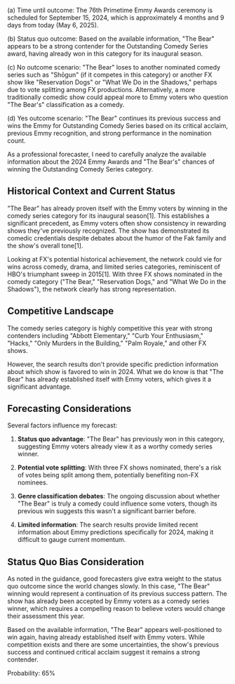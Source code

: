 (a) Time until outcome: The 76th Primetime Emmy Awards ceremony is scheduled for September 15, 2024, which is approximately 4 months and 9 days from today (May 6, 2025).

(b) Status quo outcome: Based on the available information, "The Bear" appears to be a strong contender for the Outstanding Comedy Series award, having already won in this category for its inaugural season.

(c) No outcome scenario: "The Bear" loses to another nominated comedy series such as "Shōgun" (if it competes in this category) or another FX show like "Reservation Dogs" or "What We Do in the Shadows," perhaps due to vote splitting among FX productions. Alternatively, a more traditionally comedic show could appeal more to Emmy voters who question "The Bear's" classification as a comedy.

(d) Yes outcome scenario: "The Bear" continues its previous success and wins the Emmy for Outstanding Comedy Series based on its critical acclaim, previous Emmy recognition, and strong performance in the nomination count.

As a professional forecaster, I need to carefully analyze the available information about the 2024 Emmy Awards and "The Bear's" chances of winning the Outstanding Comedy Series category.

## Historical Context and Current Status

"The Bear" has already proven itself with the Emmy voters by winning in the comedy series category for its inaugural season[1]. This establishes a significant precedent, as Emmy voters often show consistency in rewarding shows they've previously recognized. The show has demonstrated its comedic credentials despite debates about the humor of the Fak family and the show's overall tone[1].

Looking at FX's potential historical achievement, the network could vie for wins across comedy, drama, and limited series categories, reminiscent of HBO's triumphant sweep in 2015[1]. With three FX shows nominated in the comedy category ("The Bear," "Reservation Dogs," and "What We Do in the Shadows"), the network clearly has strong representation.

## Competitive Landscape

The comedy series category is highly competitive this year with strong contenders including "Abbott Elementary," "Curb Your Enthusiasm," "Hacks," "Only Murders in the Building," "Palm Royale," and other FX shows. 

However, the search results don't provide specific prediction information about which show is favored to win in 2024. What we do know is that "The Bear" has already established itself with Emmy voters, which gives it a significant advantage.

## Forecasting Considerations

Several factors influence my forecast:

1. **Status quo advantage**: "The Bear" has previously won in this category, suggesting Emmy voters already view it as a worthy comedy series winner.

2. **Potential vote splitting**: With three FX shows nominated, there's a risk of votes being split among them, potentially benefiting non-FX nominees.

3. **Genre classification debates**: The ongoing discussion about whether "The Bear" is truly a comedy could influence some voters, though its previous win suggests this wasn't a significant barrier before.

4. **Limited information**: The search results provide limited recent information about Emmy predictions specifically for 2024, making it difficult to gauge current momentum.

## Status Quo Bias Consideration

As noted in the guidance, good forecasters give extra weight to the status quo outcome since the world changes slowly. In this case, "The Bear" winning would represent a continuation of its previous success pattern. The show has already been accepted by Emmy voters as a comedy series winner, which requires a compelling reason to believe voters would change their assessment this year.

Based on the available information, "The Bear" appears well-positioned to win again, having already established itself with Emmy voters. While competition exists and there are some uncertainties, the show's previous success and continued critical acclaim suggest it remains a strong contender.

Probability: 65%